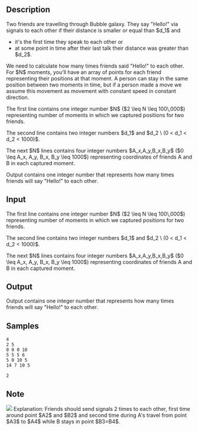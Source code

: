 ## Description

<div><p>Two friends are travelling through Bubble galaxy. They say "Hello!" via signals to each other if their distance is smaller or equal than $d_1$ and </p><ul>  <li> it's the first time they speak to each other or  </li><li> at some point in time after their last talk their distance was greater than $d_2$. </li></ul><p>We need to calculate how many times friends said "Hello!" to each other. For $N$ moments, you'll have an array of points for each friend representing their positions at that moment. A person can stay in the same position between two moments in time, but if a person made a move we assume this movement as movement with constant speed in constant direction.</p></div><div class="input-specification"><p>The first line contains one integer number $N$ ($2 \leq N \leq 100\,000$) representing number of moments in which we captured positions for two friends.</p><p>The second line contains two integer numbers $d_1$ and $d_2 \ (0 &lt; d_1 &lt; d_2 &lt; 1000)$. </p><p>The next $N$ lines contains four integer numbers $A_x,A_y,B_x,B_y$ ($0 \leq A_x, A_y, B_x, B_y \leq 1000$) representing coordinates of friends A and B in each captured moment.</p></div><div class="output-specification"><p>Output contains one integer number that represents how many times friends will say "Hello!" to each other.</p></div>

## Input

<p>The first line contains one integer number $N$ ($2 \leq N \leq 100\,000$) representing number of moments in which we captured positions for two friends.</p><p>The second line contains two integer numbers $d_1$ and $d_2 \ (0 &lt; d_1 &lt; d_2 &lt; 1000)$. </p><p>The next $N$ lines contains four integer numbers $A_x,A_y,B_x,B_y$ ($0 \leq A_x, A_y, B_x, B_y \leq 1000$) representing coordinates of friends A and B in each captured moment.</p>

## Output

<p>Output contains one integer number that represents how many times friends will say "Hello!" to each other.</p>

## Samples

```input1
4
2 5
0 0 0 10
5 5 5 6
5 0 10 5
14 7 10 5

```

```output1
2

```




## Note

<p><img class="tex-graphics" src="./29606/file/wpe48qjz.png" style="max-width: 100.0%;max-height: 100.0%;"> Explanation: Friends should send signals 2 times to each other, first time around point $A2$ and $B2$ and second time during A's travel from point $A3$ to $A4$ while B stays in point $B3=B4$. </p>
